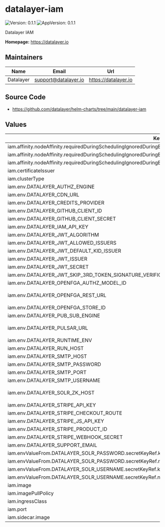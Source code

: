 # datalayer-iam

![Version: 0.1.1](https://img.shields.io/badge/Version-0.1.1-informational?style=flat-square) ![AppVersion: 0.1.1](https://img.shields.io/badge/AppVersion-0.1.1-informational?style=flat-square)

Datalayer IAM

**Homepage:** <https://datalayer.io>

## Maintainers

| Name | Email | Url |
| ---- | ------ | --- |
| Datalayer | <support@datalayer.io> | <https://datalayer.io> |

## Source Code

* <https://github.com/datalayer/helm-charts/tree/main/datalayer-iam>

## Values

| Key | Type | Default | Description |
|-----|------|---------|-------------|
| iam.affinity.nodeAffinity.requiredDuringSchedulingIgnoredDuringExecution.nodeSelectorTerms[0].matchExpressions[0].key | string | `"role.datalayer.io/api"` |  |
| iam.affinity.nodeAffinity.requiredDuringSchedulingIgnoredDuringExecution.nodeSelectorTerms[0].matchExpressions[0].operator | string | `"In"` |  |
| iam.affinity.nodeAffinity.requiredDuringSchedulingIgnoredDuringExecution.nodeSelectorTerms[0].matchExpressions[0].values[0] | string | `"true"` |  |
| iam.certificateIssuer | string | `"letsencrypt"` |  |
| iam.clusterType | string | `"any"` |  |
| iam.env.DATALAYER_AUTHZ_ENGINE | string | `"openfga"` |  |
| iam.env.DATALAYER_CDN_URL | string | `""` |  |
| iam.env.DATALAYER_CREDITS_PROVIDER | string | `""` |  |
| iam.env.DATALAYER_GITHUB_CLIENT_ID | string | `""` |  |
| iam.env.DATALAYER_GITHUB_CLIENT_SECRET | string | `""` |  |
| iam.env.DATALAYER_IAM_API_KEY | string | `""` |  |
| iam.env.DATALAYER_JWT_ALGORITHM | string | `""` |  |
| iam.env.DATALAYER_JWT_ALLOWED_ISSUERS | string | `""` |  |
| iam.env.DATALAYER_JWT_DEFAULT_KID_ISSUER | string | `""` |  |
| iam.env.DATALAYER_JWT_ISSUER | string | `"https://id.datalayer.run"` |  |
| iam.env.DATALAYER_JWT_SECRET | string | `""` |  |
| iam.env.DATALAYER_JWT_SKIP_3RD_TOKEN_SIGNATURE_VERIFICATION | string | `"false"` |  |
| iam.env.DATALAYER_OPENFGA_AUTHZ_MODEL_ID | string | `""` |  |
| iam.env.DATALAYER_OPENFGA_REST_URL | string | `"http://datalayer-openfga.datalayer-openfga.svc.cluster.local:8080"` |  |
| iam.env.DATALAYER_OPENFGA_STORE_ID | string | `""` |  |
| iam.env.DATALAYER_PUB_SUB_ENGINE | string | `"pulsar"` |  |
| iam.env.DATALAYER_PULSAR_URL | string | `"pulsar://datalayer-pulsar-broker.datalayer-pulsar.svc.cluster.local:6650"` |  |
| iam.env.DATALAYER_RUNTIME_ENV | string | `"prod"` |  |
| iam.env.DATALAYER_RUN_HOST | string | `""` |  |
| iam.env.DATALAYER_SMTP_HOST | string | `""` |  |
| iam.env.DATALAYER_SMTP_PASSWORD | string | `""` |  |
| iam.env.DATALAYER_SMTP_PORT | string | `"0"` |  |
| iam.env.DATALAYER_SMTP_USERNAME | string | `""` |  |
| iam.env.DATALAYER_SOLR_ZK_HOST | string | `"solr-datalayer-solrcloud-zookeeper-headless.datalayer-solr.svc.cluster.local"` |  |
| iam.env.DATALAYER_STRIPE_API_KEY | string | `""` |  |
| iam.env.DATALAYER_STRIPE_CHECKOUT_ROUTE | string | `"/usage/checkout"` |  |
| iam.env.DATALAYER_STRIPE_JS_API_KEY | string | `""` |  |
| iam.env.DATALAYER_STRIPE_PRODUCT_ID | string | `""` |  |
| iam.env.DATALAYER_STRIPE_WEBHOOK_SECRET | string | `""` |  |
| iam.env.DATALAYER_SUPPORT_EMAIL | string | `""` |  |
| iam.envValueFrom.DATALAYER_SOLR_PASSWORD.secretKeyRef.key | string | `"password"` |  |
| iam.envValueFrom.DATALAYER_SOLR_PASSWORD.secretKeyRef.name | string | `"solr-basic-auth"` |  |
| iam.envValueFrom.DATALAYER_SOLR_USERNAME.secretKeyRef.key | string | `"username"` |  |
| iam.envValueFrom.DATALAYER_SOLR_USERNAME.secretKeyRef.name | string | `"solr-basic-auth"` |  |
| iam.image | string | `"datalayer/iam:0.1.1"` |  |
| iam.imagePullPolicy | string | `"Always"` |  |
| iam.ingressClass | string | `"datalayer-traefik"` |  |
| iam.port | int | `9700` |  |
| iam.sidecar.image | string | `"datalayer/whoami:0.0.6"` |  |

